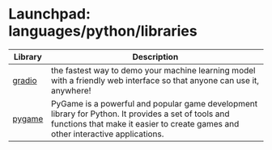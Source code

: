 # Launchpad: languages/python/libraries

| **Library** | **Description** |
| ----------- | --------------- |
| [gradio](https://gradio.app/) | the fastest way to demo your machine learning model with a friendly web interface so that anyone can use it, anywhere! |
| [pygame](https://www.makeuseof.com/pygame-drawing-objects-shapes/) | PyGame is a powerful and popular game development library for Python. It provides a set of tools and functions that make it easier to create games and other interactive applications.|